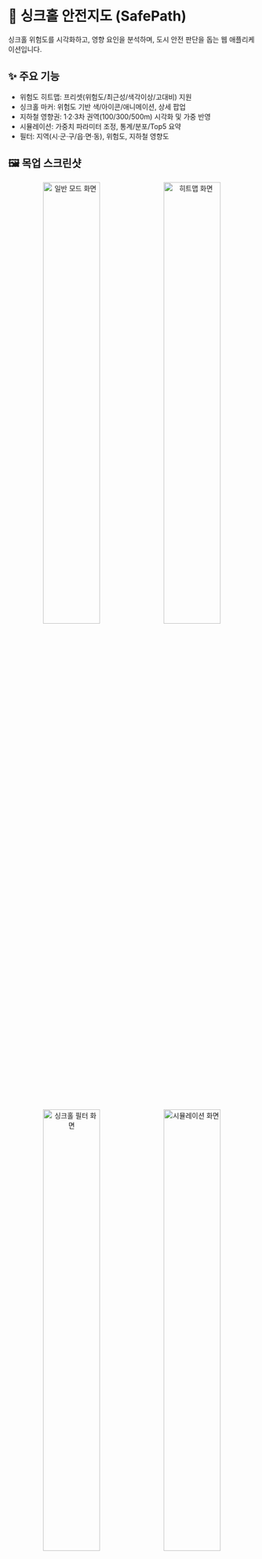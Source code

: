 # 🚧 싱크홀 안전지도 (SafePath)

싱크홀 위험도를 시각화하고, 영향 요인을 분석하며, 도시 안전 판단을 돕는
웹 애플리케이션입니다.

## ✨ 주요 기능

- 위험도 히트맵: 프리셋(위험도/최근성/색각이상/고대비) 지원
- 싱크홀 마커: 위험도 기반 색/아이콘/애니메이션, 상세 팝업
- 지하철 영향권: 1·2·3차 권역(100/300/500m) 시각화 및 가중 반영
- 시뮬레이션: 가중치 파라미터 조정, 통계/분포/Top5 요약
- 필터: 지역(시·군·구/읍·면·동), 위험도, 지하철 영향도

## 🖼️ 목업 스크린샷

<p align="center">
  <img src="https://github.com/user-attachments/assets/a4f53089-c604-4002-bff2-152d6312bcd9" alt="일반 모드 화면" width="48%" />
  <img src="https://github.com/user-attachments/assets/d2907593-da1c-43fb-9c79-1a87dbdeb190" alt="히트맵 화면" width="48%" />
</p>
<p align="center">
  <img src="https://github.com/user-attachments/assets/4b6cd6de-213d-41ca-bd5c-ade1d2010cb8" alt="싱크홀 필터 화면" width="48%" />
  <img src="https://github.com/user-attachments/assets/00078520-b2ab-41d4-baa6-0e6756ecad63" alt="시뮬레이션 화면" width="48%" />
</p>

## 🧱 아키텍처 개요

- Frontend: React 18, 네이버 지도 Web API v3
- Server: 없음 (정적 호스팅, 클라이언트 단독)
- Data: `public/sago.csv`(사고), `public/subway.csv`(지하철)
- 배포: GitHub Pages (정적 빌드 배포)

## 📢 운영 공지: 공공데이터 API 일시 중단 및 전환 계획

- 현재: 국가정보자원관리원 화재로 공공데이터 API가 정상 제공되지 않아
  정적 CSV(`public/sago.csv`, `public/subway.csv`) 기반으로 서비스를 운영합니다.
- 복구 후 계획: 공공데이터 API 연계를 통해 정기(또는 준실시간) 동기화로
  최신 자료를 반영할 예정입니다.
- 안전장치(계획): API 장애 시 자동 정적 CSV 폴백, 지수 백오프 재시도,
  호출 제한 준수, 기본 캐시 활용.
- 환경변수(계획):
  - `REACT_APP_USE_REALTIME` = `true|false` (실시간 모드 토글)
  - `REACT_APP_PUBLIC_API_BASE_URL` = 공공데이터 API Base URL
  - `REACT_APP_PUBLIC_API_KEY` = 발급받은 API 키
- 로드맵: v0.1 정적 데이터 → v0.3 실시간(가능 시) 전환

## 📦 프로젝트 구조

```
src/
  components/     # 지도/필터/범례/시뮬레이션/도움말 UI
  utils/          # 상수/팔레트/분석기(싱크홀/지하철/시뮬)
  App.js          # CSV 로드→가중치→필터→표시 파이프라인
  index.js        # React DOM 부트스트랩
public/
  sago.csv        # 싱크홀 데이터
  subway.csv      # 지하철 노선/역 데이터
```

## 🔑 환경 변수

- `REACT_APP_NAVER_MAPS_CLIENT_ID`: 네이버 지도 API 키
- 설정 예시: `.env.example` → `.env.local` 복사 후 값 채움

## 🛠 실행 방법 (Windows)

1) 의존성 설치
```
npm install
```

2) 환경변수 설정
```
cp env.example .env.local
# .env.local 내 키 설정
REACT_APP_NAVER_MAPS_CLIENT_ID=your_ncp_key_id
```

3) 프로덕션 빌드/배포
```
npm run build
npm run deploy
```

## 🧮 분석 로직 하이라이트

- 클러스터링: 10m 반경 근접 점 통합, 발생횟수/규모/피해/최근성/반복 반영
- 지하철 가중치: 거리권역별 선형보간(100/300/500m)
- 등급/스타일: 전역 상수 기반 일관성 유지(색/아이콘/크기/펄스)

## 🧩 브랜치 전략

- main: 배포 브랜치
- dev: 개발 브랜치
- feature/*: 기능 개발
- hotfix/*: 긴급 수정

## 🧰 문제 해결

1) 지도 API 키 경고
- 증상: "네이버 지도 API 키가 설정되지 않았습니다" 알림
- 조치: `.env.local`에 키 설정 후 재실행

2) CSV 한글 깨짐
- 조치: UTF-8 실패 시 EUC-KR 디코딩 폴백 적용(내장됨)

3) 포트 충돌
- 개발 서버(CRA): 3000
- 사용 중 프로세스 종료 후 재시작

## 🔒 보안

- 환경변수로 API 키 관리(.env.local, Git 미추적)
- 사용자 입력 미사용(지도 UI 중심), XSS 방지 기본 원칙 준수

## ⚡ 성능 최적화

- 지도 이동/줌 중 히트맵 임시 해제로 렌더 최적화
- 등급/팔레트/색상 계산 유틸 재사용으로 중복 최소화

